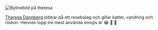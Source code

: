 <!--
[FIGURE src="image/theresa.jpg" class="right"]

 -->

<div class="byline">
    <img src="img/theresa.jpg" alt="Bylinebild på theresa" class="right" >
    <p><a href="https://www.facebook.com/theresa.dannberg">Theresa Dannberg</a>
        jobbar på ett resebolag och gillar katter, vandring
        och rödvin. Hennes topp tre mest använda emojis är
        😂 🎉 💪    </p> </div>
